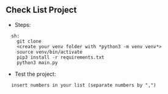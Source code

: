 ## Check List Project

- Steps:

```
  sh:
    git clone
    <create your venv folder with *python3 -m venv venv*>
    source venv/bin/activate
    pip3 install -r requirements.txt
    python3 main.py
```

- Test the project:

```
  insert numbers in your list (separate numbers by ",")
```
